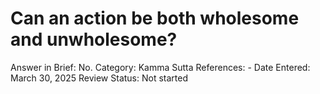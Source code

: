 # Can an action be both wholesome and unwholesome?

Answer in Brief: No.
 Category: Kamma
Sutta References: -
Date Entered: March 30, 2025
Review Status: Not started
